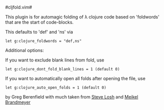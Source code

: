 #cljfold.vim#

This plugin is for automagic folding of &#x03BB; clojure code based on
'foldwords' that are the start of code-blocks.

This defaults to 'def' and 'ns' via

    let g:clojure_foldwords = "def,ns"

Additional options:

If you want to exclude blank lines from fold, use

    let g:clojure_dont_fold_blank_lines = 1 (default 0)


If you want to automatically open all folds after opening the file, use

    let g:clojure_auto_open_folds = 1 (default 0)

by Greg Berenfield with much taken from [Steve
Losh](http://www.vim.org/account/profile.php?user_id=22067) and [Meikel
Brandmeyer](http://www.vim.org/account/profile.php?user_id=62)
